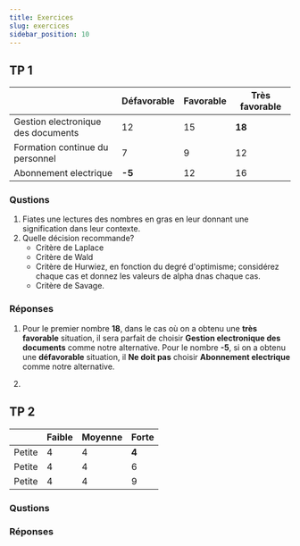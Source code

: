 ```yaml
---
title: Exercices
slug: exercices
sidebar_position: 10
---
```


## TP 1

|                                    | Défavorable | Favorable | Très favorable |
| ---------------------------------- | ----------- | --------- | -------------- |
| Gestion electronique des documents | 12          | 15        | **18**         |
| Formation continue du personnel    | 7           | 9         | 12             |
| Abonnement electrique              | **-5**      | 12        | 16             |

### Qustions

1. Fiates une lectures des nombres en gras en leur donnant une signification dans leur contexte.
2. Quelle décision recommande?
   - Critère de Laplace
   - Critère de Wald
   - Critère de Hurwiez, en fonction du degré d'optimisme; considérez chaque cas et donnez les valeurs de alpha dnas chaque cas.
   - Critère de Savage.

### Réponses

1. Pour le premier nombre **18**, dans le cas où on a obtenu une **très favorable** situation, il sera parfait de choisir **Gestion electronique des documents** comme notre alternative. Pour le nombre **-5**, si on a obtenu une **défavorable** situation, il **Ne doit pas** choisir **Abonnement electrique** comme notre alternative.

2.

## TP 2

|        | Faible | Moyenne | Forte |
| ------ | ------ | ------- | ----- |
| Petite | 4      | 4       | **4** |
| Petite | 4      | 4       | 6     |
| Petite | 4      | 4       | 9     |

### Qustions

### Réponses
